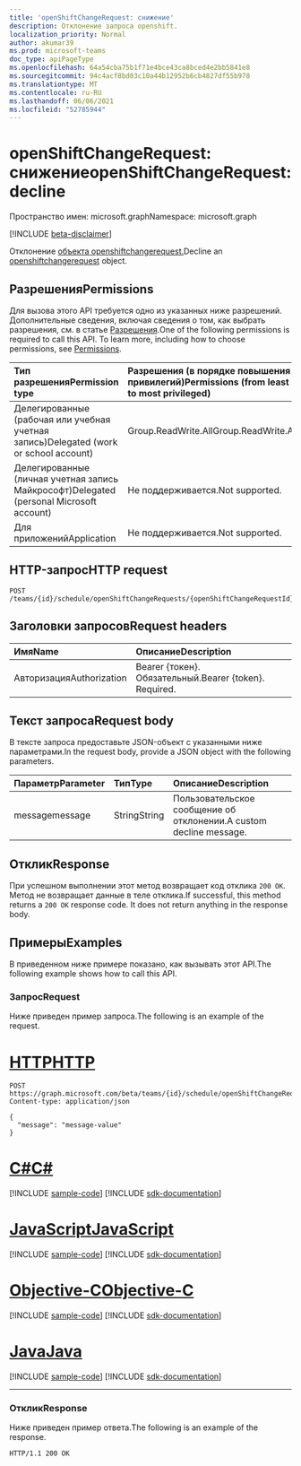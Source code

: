 ```yaml
---
title: 'openShiftChangeRequest: снижение'
description: Отклонение запроса openshift.
localization_priority: Normal
author: akumar39
ms.prod: microsoft-teams
doc_type: apiPageType
ms.openlocfilehash: 64a54cba75b1f71e4bce43ca8bced4e2bb5841e8
ms.sourcegitcommit: 94c4acf8bd03c10a44b12952b6cb4827df55b978
ms.translationtype: MT
ms.contentlocale: ru-RU
ms.lasthandoff: 06/06/2021
ms.locfileid: "52785944"
---
```

# <a name="openshiftchangerequest-decline"></a><span data-ttu-id="6bdc0-103">openShiftChangeRequest: снижение</span><span class="sxs-lookup"><span data-stu-id="6bdc0-103">openShiftChangeRequest: decline</span></span>

<span data-ttu-id="6bdc0-104">Пространство имен: microsoft.graph</span><span class="sxs-lookup"><span data-stu-id="6bdc0-104">Namespace: microsoft.graph</span></span>

[!INCLUDE [beta-disclaimer](../../includes/beta-disclaimer.md)]

<span data-ttu-id="6bdc0-105">Отклонение [объекта openshiftchangerequest.](../resources/openshiftchangerequest.md)</span><span class="sxs-lookup"><span data-stu-id="6bdc0-105">Decline an [openshiftchangerequest](../resources/openshiftchangerequest.md) object.</span></span>

## <a name="permissions"></a><span data-ttu-id="6bdc0-106">Разрешения</span><span class="sxs-lookup"><span data-stu-id="6bdc0-106">Permissions</span></span>

<span data-ttu-id="6bdc0-p101">Для вызова этого API требуется одно из указанных ниже разрешений. Дополнительные сведения, включая сведения о том, как выбрать разрешения, см. в статье [Разрешения](/graph/permissions-reference).</span><span class="sxs-lookup"><span data-stu-id="6bdc0-p101">One of the following permissions is required to call this API. To learn more, including how to choose permissions, see [Permissions](/graph/permissions-reference).</span></span>

| <span data-ttu-id="6bdc0-109">Тип разрешения</span><span class="sxs-lookup"><span data-stu-id="6bdc0-109">Permission type</span></span>                        | <span data-ttu-id="6bdc0-110">Разрешения (в порядке повышения привилегий)</span><span class="sxs-lookup"><span data-stu-id="6bdc0-110">Permissions (from least to most privileged)</span></span> |
|:---------------------------------------|:--------------------------------------------|
| <span data-ttu-id="6bdc0-111">Делегированные (рабочая или учебная учетная запись)</span><span class="sxs-lookup"><span data-stu-id="6bdc0-111">Delegated (work or school account)</span></span>     | <span data-ttu-id="6bdc0-112">Group.ReadWrite.All</span><span class="sxs-lookup"><span data-stu-id="6bdc0-112">Group.ReadWrite.All</span></span> |
| <span data-ttu-id="6bdc0-113">Делегированные (личная учетная запись Майкрософт)</span><span class="sxs-lookup"><span data-stu-id="6bdc0-113">Delegated (personal Microsoft account)</span></span> | <span data-ttu-id="6bdc0-114">Не поддерживается.</span><span class="sxs-lookup"><span data-stu-id="6bdc0-114">Not supported.</span></span> |
| <span data-ttu-id="6bdc0-115">Для приложений</span><span class="sxs-lookup"><span data-stu-id="6bdc0-115">Application</span></span>                            | <span data-ttu-id="6bdc0-116">Не поддерживается.</span><span class="sxs-lookup"><span data-stu-id="6bdc0-116">Not supported.</span></span> |

## <a name="http-request"></a><span data-ttu-id="6bdc0-117">HTTP-запрос</span><span class="sxs-lookup"><span data-stu-id="6bdc0-117">HTTP request</span></span>

<!-- { "blockType": "ignored" } -->

```http
POST /teams/{id}/schedule/openShiftChangeRequests/{openShiftChangeRequestId}/decline
```

## <a name="request-headers"></a><span data-ttu-id="6bdc0-118">Заголовки запросов</span><span class="sxs-lookup"><span data-stu-id="6bdc0-118">Request headers</span></span>

| <span data-ttu-id="6bdc0-119">Имя</span><span class="sxs-lookup"><span data-stu-id="6bdc0-119">Name</span></span>          | <span data-ttu-id="6bdc0-120">Описание</span><span class="sxs-lookup"><span data-stu-id="6bdc0-120">Description</span></span>   |
|:--------------|:--------------|
| <span data-ttu-id="6bdc0-121">Авторизация</span><span class="sxs-lookup"><span data-stu-id="6bdc0-121">Authorization</span></span> | <span data-ttu-id="6bdc0-p102">Bearer {токен}. Обязательный.</span><span class="sxs-lookup"><span data-stu-id="6bdc0-p102">Bearer {token}. Required.</span></span> |

## <a name="request-body"></a><span data-ttu-id="6bdc0-124">Текст запроса</span><span class="sxs-lookup"><span data-stu-id="6bdc0-124">Request body</span></span>

<span data-ttu-id="6bdc0-125">В тексте запроса предоставьте JSON-объект с указанными ниже параметрами.</span><span class="sxs-lookup"><span data-stu-id="6bdc0-125">In the request body, provide a JSON object with the following parameters.</span></span>

| <span data-ttu-id="6bdc0-126">Параметр</span><span class="sxs-lookup"><span data-stu-id="6bdc0-126">Parameter</span></span>    | <span data-ttu-id="6bdc0-127">Тип</span><span class="sxs-lookup"><span data-stu-id="6bdc0-127">Type</span></span>        | <span data-ttu-id="6bdc0-128">Описание</span><span class="sxs-lookup"><span data-stu-id="6bdc0-128">Description</span></span> |
|:-------------|:------------|:------------|
|<span data-ttu-id="6bdc0-129">message</span><span class="sxs-lookup"><span data-stu-id="6bdc0-129">message</span></span>|<span data-ttu-id="6bdc0-130">String</span><span class="sxs-lookup"><span data-stu-id="6bdc0-130">String</span></span>|<span data-ttu-id="6bdc0-131">Пользовательское сообщение об отклонении.</span><span class="sxs-lookup"><span data-stu-id="6bdc0-131">A custom decline message.</span></span>|

## <a name="response"></a><span data-ttu-id="6bdc0-132">Отклик</span><span class="sxs-lookup"><span data-stu-id="6bdc0-132">Response</span></span>

<span data-ttu-id="6bdc0-p103">При успешном выполнении этот метод возвращает код отклика `200 OK`. Метод не возвращает данные в теле отклика.</span><span class="sxs-lookup"><span data-stu-id="6bdc0-p103">If successful, this method returns a `200 OK` response code. It does not return anything in the response body.</span></span>

## <a name="examples"></a><span data-ttu-id="6bdc0-135">Примеры</span><span class="sxs-lookup"><span data-stu-id="6bdc0-135">Examples</span></span>

<span data-ttu-id="6bdc0-136">В приведенном ниже примере показано, как вызывать этот API.</span><span class="sxs-lookup"><span data-stu-id="6bdc0-136">The following example shows how to call this API.</span></span>

### <a name="request"></a><span data-ttu-id="6bdc0-137">Запрос</span><span class="sxs-lookup"><span data-stu-id="6bdc0-137">Request</span></span>

<span data-ttu-id="6bdc0-138">Ниже приведен пример запроса.</span><span class="sxs-lookup"><span data-stu-id="6bdc0-138">The following is an example of the request.</span></span>

# <a name="http"></a>[<span data-ttu-id="6bdc0-139">HTTP</span><span class="sxs-lookup"><span data-stu-id="6bdc0-139">HTTP</span></span>](#tab/http)
<!-- {
  "blockType": "request",
  "name": "openshiftchangerequest_decline"
}-->

```http
POST https://graph.microsoft.com/beta/teams/{id}/schedule/openShiftChangeRequests/{openShiftChangeRequestId}/decline
Content-type: application/json

{
  "message": "message-value"
}
```
# <a name="c"></a>[<span data-ttu-id="6bdc0-140">C#</span><span class="sxs-lookup"><span data-stu-id="6bdc0-140">C#</span></span>](#tab/csharp)
[!INCLUDE [sample-code](../includes/snippets/csharp/openshiftchangerequest-decline-csharp-snippets.md)]
[!INCLUDE [sdk-documentation](../includes/snippets/snippets-sdk-documentation-link.md)]

# <a name="javascript"></a>[<span data-ttu-id="6bdc0-141">JavaScript</span><span class="sxs-lookup"><span data-stu-id="6bdc0-141">JavaScript</span></span>](#tab/javascript)
[!INCLUDE [sample-code](../includes/snippets/javascript/openshiftchangerequest-decline-javascript-snippets.md)]
[!INCLUDE [sdk-documentation](../includes/snippets/snippets-sdk-documentation-link.md)]

# <a name="objective-c"></a>[<span data-ttu-id="6bdc0-142">Objective-C</span><span class="sxs-lookup"><span data-stu-id="6bdc0-142">Objective-C</span></span>](#tab/objc)
[!INCLUDE [sample-code](../includes/snippets/objc/openshiftchangerequest-decline-objc-snippets.md)]
[!INCLUDE [sdk-documentation](../includes/snippets/snippets-sdk-documentation-link.md)]

# <a name="java"></a>[<span data-ttu-id="6bdc0-143">Java</span><span class="sxs-lookup"><span data-stu-id="6bdc0-143">Java</span></span>](#tab/java)
[!INCLUDE [sample-code](../includes/snippets/java/openshiftchangerequest-decline-java-snippets.md)]
[!INCLUDE [sdk-documentation](../includes/snippets/snippets-sdk-documentation-link.md)]

---


### <a name="response"></a><span data-ttu-id="6bdc0-144">Отклик</span><span class="sxs-lookup"><span data-stu-id="6bdc0-144">Response</span></span>

<span data-ttu-id="6bdc0-145">Ниже приведен пример ответа.</span><span class="sxs-lookup"><span data-stu-id="6bdc0-145">The following is an example of the response.</span></span>
<!-- {
  "blockType": "response"
} -->

```http
HTTP/1.1 200 OK
```

<!-- uuid: 16cd6b66-4b1a-43a1-adaf-3a886856ed98
2019-02-04 14:57:30 UTC -->
<!-- {
  "type": "#page.annotation",
  "description": "openShiftChangeRequest: decline",
  "keywords": "",
  "section": "documentation",
  "tocPath": ""
}-->


